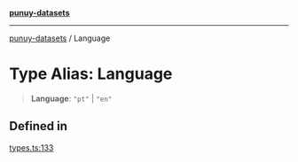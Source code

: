 [**punuy-datasets**](../README.md)

***

[punuy-datasets](../README.md) / Language

# Type Alias: Language

> **Language**: `"pt"` \| `"en"`

## Defined in

[types.ts:133](https://github.com/andrefs/punuy-datasets/blob/187afbe5b9a5a97d76ead3d0c2be6d503f2eddf3/src/lib/types.ts#L133)
